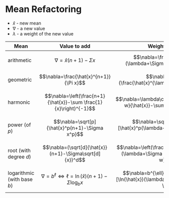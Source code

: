 # Mean Refactoring

- $\hat{x}$ - new mean
- $\nabla$ - a new value
- $\lambda$ - a weight of the new value

| Mean | Value to add | Weighted value to add |
|--|--|--|
| arithmetic | $$\nabla=\hat{x}(n+1)-\Sigma x$$ | $$\nabla=\frac{1}{\lambda}[\hat{x}(\lambda+\Sigma w)-\Sigma x \cdot w]$$ |
| geometric | $$\nabla=\frac{\hat{x}^{n+1}}{\Pi x}$$ | $$\nabla=\sqrt[\lambda]{\frac{\hat{x}^{\lambda+\Sigma w}}{\Pi x^w}}$$ |
| harmonic | $$\nabla=\left(\frac{n+1}{\hat{x}}-\sum \frac{1}{x}\right)^{-1}$$ | $$\nabla=\lambda\cdot\left(\frac{\lambda+\Sigma w}{\hat{x}}-\sum \frac{w}{x}\right)^{-1}$$ |
| power (of $p$) | $$\nabla=\sqrt[p]{\hat{x}^p(n+1)-\Sigma x^p}$$ | $$\nabla=\sqrt[p]{\frac{1}{\lambda}[\hat{x}^p(\lambda+\Sigma w)-\Sigma x^p \cdot w]}$$ |
| root (with degree $d$) | $$\nabla=(\sqrt[d]{\hat{x}}(n+1)-\Sigma\sqrt[d]{x})^d$$ | $$\nabla=\left(\frac{1}{\lambda}[\sqrt[d]{\hat{x}}(\lambda+\Sigma w)-\Sigma \sqrt[d]{x} \cdot w]\right)^d$$ |
| logarithmic (with base $b$) | $$\nabla=b^{\ell} \iff \ell = \ln(\hat{x})(n+1)-\Sigma \log_b x$$ | $$\nabla=b^{\ell} \iff \ell = \frac{1}{\lambda}[\ln(\hat{x})(\lambda+\Sigma w)-\Sigma \log_b(x) \cdot w]$$ |
